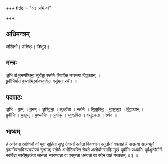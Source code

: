 +++
title = "०३ अभि वां"

+++
## अधिमन्त्रम्
अश्विनौ। वसिष्ठः। त्रिष्टुप्।

## मन्त्रः
अ॒भि वां॑ नू॒नम॑श्विना॒ सुहो॑ता॒ स्तोमैः॑ सिषक्ति नासत्या विव॒क्वान् ।  
पू॒र्वीभि॑र्यातं प॒थ्या॑भिर॒र्वाक्स्व॒र्विदा॒ वसु॑मता॒ रथे॑न ॥

## पदपाठः
अ॒भि । वा॒म् । नू॒नम् । अ॒श्वि॒ना॒ । सुऽहो॑ता । स्तोमैः॑ । सि॒स॒क्ति॒ । ना॒स॒त्या॒ । वि॒व॒क्वान् ।  
पू॒र्वीभिः॑ । या॒त॒म् । प॒थ्या॑भिः । अ॒र्वाक् । स्वः॒ऽविदा॑ । वसु॑ऽमता । रथे॑न ॥

## भाष्यम्
हे अश्विना अश्विनौ वां युवां सुहिता सुष्ठु देवानां स्तोता विवक्वान् स्तुतीनां वक्ताहं हे नासत्या सत्यभूतौ इदमश्विनावित्यत्रयोज्यं नूनमद्य स्तोमैः अभीसिषक्ति सेवते अतोर्वागस्मद्भिमुखं पूर्वीभिः पथ्याभिः पूर्वक्षुण्णैर्मार्गैः स्वर्विदा स्वर्गमुदकंवा जानता स्वरणवता वा वसुमता धनवता वा रथेन यातं गच्छतम् ॥ ३ ॥
